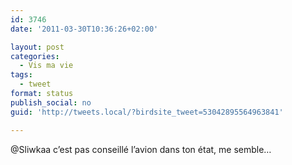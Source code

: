 ```yaml
---
id: 3746
date: '2011-03-30T10:36:26+02:00'

layout: post
categories:
  - Vis ma vie
tags:
  - tweet
format: status
publish_social: no
guid: 'http://tweets.local/?birdsite_tweet=53042895564963841'

---
```


@Sliwkaa c’est pas conseillé l’avion dans ton état, me semble…